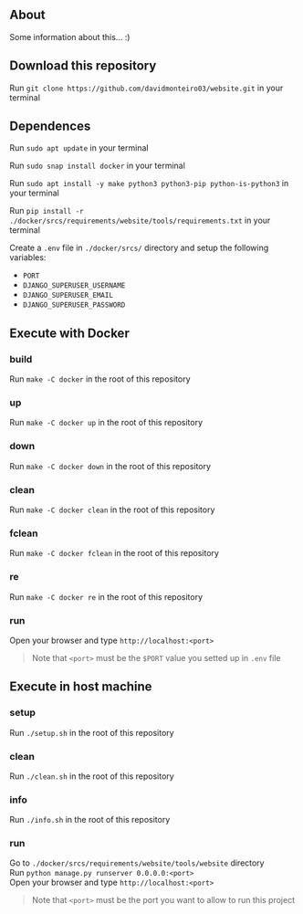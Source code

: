 ## About
<p>

Some information about this... :)

</p>

## Download this repository
<p>

Run `git clone https://github.com/davidmonteiro03/website.git` in your terminal

</p>

## Dependences
<p>

Run `sudo apt update` in your terminal

</p>
<p>

Run `sudo snap install docker` in your terminal

</p>
<p>

Run `sudo apt install -y make python3 python3-pip python-is-python3` in your terminal

</p>
<p>

Run `pip install -r ./docker/srcs/requirements/website/tools/requirements.txt` in your terminal

</p>
<p>

Create a `.env` file in `./docker/srcs/` directory and setup the following variables:
- `PORT`
- `DJANGO_SUPERUSER_USERNAME`
- `DJANGO_SUPERUSER_EMAIL`
- `DJANGO_SUPERUSER_PASSWORD`

</p>

## Execute with Docker
### build
<p>Run <code>make -C docker</code> in the root of this repository</p>

### up
<p>Run <code>make -C docker up</code> in the root of this repository</p>

### down
<p>Run <code>make -C docker down</code> in the root of this repository</p>

### clean
<p>Run <code>make -C docker clean</code> in the root of this repository</p>

### fclean
<p>Run <code>make -C docker fclean</code> in the root of this repository</p>

### re
<p>Run <code>make -C docker re</code> in the root of this repository</p>

### run
<p>Open your browser and type <code>http://localhost:&lt;port&gt;</code>

> Note that <code>&lt;port&gt;</code> must be the <code>$PORT</code> value you setted up in <code>.env</code> file

</p>

## Execute in host machine
### setup
Run `./setup.sh` in the root of this repository
### clean
Run `./clean.sh` in the root of this repository
### info
Run `./info.sh` in the root of this repository
### run
Go to `./docker/srcs/requirements/website/tools/website` directory<br>
Run `python manage.py runserver 0.0.0.0:<port>`<br>
Open your browser and type `http://localhost:<port>`<br>
> Note that `<port>` must be the port you want to allow to run this project
